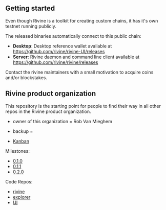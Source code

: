 ## Getting started

Even though Rivine is a toolkit for creating custom chains, it has it's own testnet running publicly.

The released binaries automatically connect to this public chain: 

- **Desktop**: Desktop reference wallet available at https://github.com/rivine/rivine-UI/releases
- **Server**: Rivine daemon and command line client available at https://github.com/rivine/rivine/releases

Contact the rivine maintainers with a small motivation to acquire coins and/or blockstakes.

## Rivine product organization

This repository is the starting point for people to find their way in all other repos in the Rivine product organization.

- owner of this organization = Rob Van Mieghem
- backup = 

- [Kanban](https://waffle.io/rivine/home)


Milestones:
- [0.1.0](https://waffle.io/rivine/home?milestone=0.1)
- [0.1.1](https://waffle.io/rivine/home?milestone=0.1.1)
- [0.2.0](https://waffle.io/rivine/home?milestone=0.2.0)

Code Repos:
- [rivine](https://github.com/rivine/rivine)
- [explorer](https://github.com/rivine/explorer)
- [UI](https://github.com/rivine/rivine-UI)



